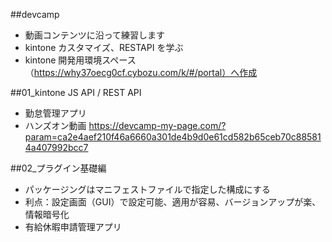 ##devcamp

- 動画コンテンツに沿って練習します
- kintone カスタマイズ、RESTAPI を学ぶ
- kintone 開発用環境スペース（https://why37oecg0cf.cybozu.com/k/#/portal）へ作成

##01_kintone JS API / REST API

- 勤怠管理アプリ
- ハンズオン動画 https://devcamp-my-page.com/?param=ca2e4aef210f46a6660a301de4b9d0e61cd582b65ceb70c885814a407992bcc7

##02\_プラグイン基礎編

- パッケージングはマニフェストファイルで指定した構成にする
- 利点：設定画⾯（GUI）で設定可能、適⽤が容易、バージョンアップが楽、情報暗号化
- 有給休暇申請管理アプリ
